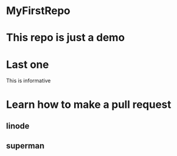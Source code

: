 # MyFirstRepo


# This repo is just a demo
# Last one


This is informative
# Learn how to make a pull request

## linode
## superman
